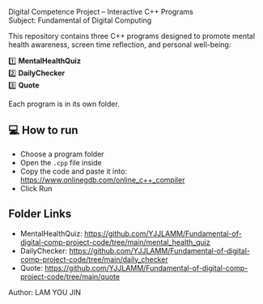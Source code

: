Digital Competence Project – Interactive C++ Programs  
Subject: Fundamental of Digital Computing  

This repository contains three C++ programs designed to promote mental health awareness, screen time reflection, and personal well-being:  

1️⃣ **MentalHealthQuiz**  
2️⃣ **DailyChecker**  
3️⃣ **Quote**  

Each program is in its own folder.  

## 💻 How to run  
- Choose a program folder  
- Open the `.cpp` file inside  
- Copy the code and paste it into: https://www.onlinegdb.com/online_c++_compiler  
- Click Run  

## Folder Links  
- MentalHealthQuiz: https://github.com/YJJLAMM/Fundamental-of-digital-comp-project-code/tree/main/mental_health_quiz  
- DailyChecker: https://github.com/YJJLAMM/Fundamental-of-digital-comp-project-code/tree/main/daily_checker  
- Quote: https://github.com/YJJLAMM/Fundamental-of-digital-comp-project-code/tree/main/quote  

Author: LAM YOU JIN
